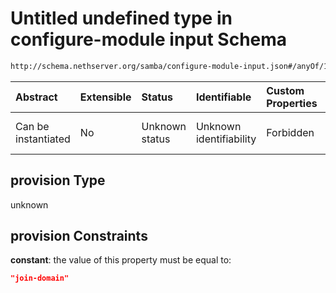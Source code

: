 # Untitled undefined type in configure-module input Schema

```txt
http://schema.nethserver.org/samba/configure-module-input.json#/anyOf/1/properties/provision
```



| Abstract            | Extensible | Status         | Identifiable            | Custom Properties | Additional Properties | Access Restrictions | Defined In                                                                                |
| :------------------ | :--------- | :------------- | :---------------------- | :---------------- | :-------------------- | :------------------ | :---------------------------------------------------------------------------------------- |
| Can be instantiated | No         | Unknown status | Unknown identifiability | Forbidden         | Allowed               | none                | [configure-module-input.json\*](samba/configure-module-input.json "open original schema") |

## provision Type

unknown

## provision Constraints

**constant**: the value of this property must be equal to:

```json
"join-domain"
```
